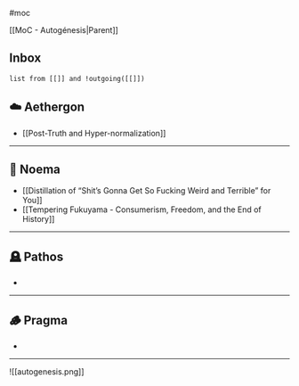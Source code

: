 #moc 

[[MoC - Autogénesis|Parent]]
## Inbox

```dataview
list from [[]] and !outgoing([[]])
```

## ☁️ Aethergon
- [[Post-Truth and Hyper-normalization]]

---

## 🔮 Noema
- [[Distillation of “Shit’s Gonna Get So Fucking Weird and Terrible” for You]]
- [[Tempering Fukuyama - Consumerism, Freedom, and the End of History]]

---

## 🪦 Pathos
- 

---

## 🪵 Pragma
- 

---

![[autogenesis.png]]
